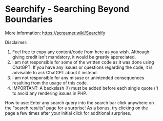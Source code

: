 # Searchify - Searching Beyond Boundaries

More information: https://screamer.wiki/Searchify

Disclaimer:
1. Feel free to copy any content/code from here as you wish. Although giving credit isn't mandatory, it would be greatly appreciated.
2. I am not responsible for some of the written code as it was done using ChatGPT. If you have any issues or questions regarding the code, it is advisable to ask ChatGPT about it instead.
3. I am not responsible for any misuse or unintended consequences resulting from the usage of this code.
4. IMPORTANT: A backslash (\\) must be added before each single quote (') to avoid any rendering issues in PHP.

How to use:
Enter any search query into the search bar click anywhere on the "search results" page for a surprise! As a bonus, try clicking on the page a few times after your initial click for additional surprises.
